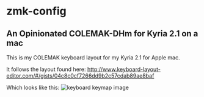 # zmk-config 

## An Opinionated COLEMAK-DHm for Kyria 2.1 on a mac

This is my COLEMAK keyboard layout for my Kyria 2.1 for Apple mac.

It follows the layout found here:
http://www.keyboard-layout-editor.com/#/gists/04c8c0cf7266dd9b2c57cdab89ae8baf

Which looks like this:
![keyboard keymap image](https://github.com/willsheldon/zmk-config/raw/main/kyria_keymap.png)
